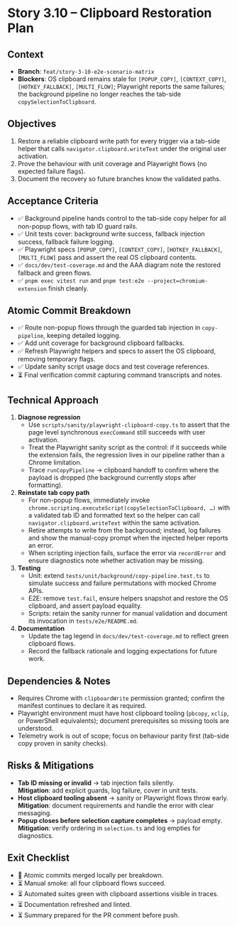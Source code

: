 # Story 3.10 – Clipboard Restoration Plan

## Context

- **Branch**: `feat/story-3-10-e2e-scenario-matrix`
- **Blockers**: OS clipboard remains stale for `[POPUP_COPY]`, `[CONTEXT_COPY]`,
  `[HOTKEY_FALLBACK]`, `[MULTI_FLOW]`; Playwright reports the same failures; the
  background pipeline no longer reaches the tab-side `copySelectionToClipboard`.

## Objectives

1. Restore a reliable clipboard write path for every trigger via a tab-side
   helper that calls `navigator.clipboard.writeText` under the original user
   activation.
2. Prove the behaviour with unit coverage and Playwright flows (no expected
   failure flags).
3. Document the recovery so future branches know the validated paths.

## Acceptance Criteria

- ✅ Background pipeline hands control to the tab-side copy helper for all
  non-popup flows, with tab ID guard rails.
- ✅ Unit tests cover: background write success, fallback injection success,
  fallback failure logging.
- ✅ Playwright specs `[POPUP_COPY]`, `[CONTEXT_COPY]`, `[HOTKEY_FALLBACK]`,
  `[MULTI_FLOW]` pass and assert the real OS clipboard contents.
- ✅ `docs/dev/test-coverage.md` and the AAA diagram note the restored fallback
  and green flows.
- ✅ `pnpm exec vitest run` and
  `pnpm test:e2e --project=chromium-extension` finish cleanly.

## Atomic Commit Breakdown

- ✅ Route non-popup flows through the guarded tab injection in
  `copy-pipeline`, keeping detailed logging.
- ✅ Add unit coverage for background clipboard fallbacks.
- ✅ Refresh Playwright helpers and specs to assert the OS clipboard, removing
  temporary flags.
- ✅ Update sanity script usage docs and test coverage references.
- ⏳ Final verification commit capturing command transcripts and notes.

## Technical Approach

1. **Diagnose regression**
   - Use `scripts/sanity/playwright-clipboard-copy.ts` to assert that the page
     level synchronous `execCommand` still succeeds with user activation.
   - Treat the Playwright sanity script as the control: if it succeeds while the
     extension fails, the regression lives in our pipeline rather than a Chrome
     limitation.
   - Trace `runCopyPipeline` → clipboard handoff to confirm where the payload is
     dropped (the background currently stops after formatting).
2. **Reinstate tab copy path**
   - For non-popup flows, immediately invoke
     `chrome.scripting.executeScript(copySelectionToClipboard, …)` with a
     validated tab ID and formatted text so the helper can call
     `navigator.clipboard.writeText` within the same activation.
   - Retire attempts to write from the background; instead, log failures and
     show the manual-copy prompt when the injected helper reports an error.
   - When scripting injection fails, surface the error via `recordError` and
     ensure diagnostics note whether activation may be missing.
3. **Testing**
   - Unit: extend `tests/unit/background/copy-pipeline.test.ts` to simulate
     success and failure permutations with mocked Chrome APIs.
   - E2E: remove `test.fail`, ensure helpers snapshot and restore the OS
     clipboard, and assert payload equality.
   - Scripts: retain the sanity runner for manual validation and document its
     invocation in `tests/e2e/README.md`.
4. **Documentation**
   - Update the tag legend in `docs/dev/test-coverage.md` to reflect green
     clipboard flows.
   - Record the fallback rationale and logging expectations for future work.

## Dependencies & Notes

- Requires Chrome with `clipboardWrite` permission granted; confirm the manifest
  continues to declare it as required.
- Playwright environment must have host clipboard tooling (`pbcopy`, `xclip`,
  or PowerShell equivalents); document prerequisites so missing tools are
  understood.
- Telemetry work is out of scope; focus on behaviour parity first (tab-side copy
  proven in sanity checks).

## Risks & Mitigations

- **Tab ID missing or invalid** → tab injection fails silently.  
  **Mitigation**: add explicit guards, log failure, cover in unit tests.
- **Host clipboard tooling absent** → sanity or Playwright flows throw early.  
  **Mitigation**: document requirements and handle the error with clear
  messaging.
- **Popup closes before selection capture completes** → payload empty.  
  **Mitigation**: verify ordering in `selection.ts` and log empties for
  diagnostics.

## Exit Checklist

- 🔄 Atomic commits merged locally per breakdown.
- ⏳ Manual smoke: all four clipboard flows succeed.
- ⏳ Automated suites green with clipboard assertions visible in traces.
- ⏳ Documentation refreshed and linted.
- ⏳ Summary prepared for the PR comment before push.
